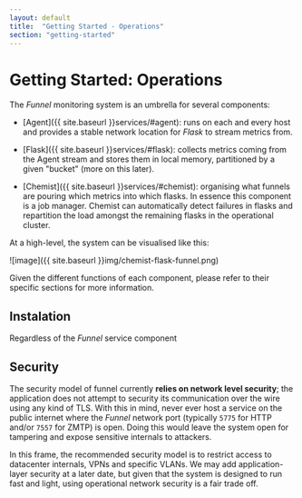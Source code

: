 ```yaml
---
layout: default
title:  "Getting Started - Operations"
section: "getting-started"
---
```


# Getting Started: Operations

The *Funnel* monitoring system is an umbrella for several components:

* [Agent]({{ site.baseurl }}services/#agent): runs on each and every host and provides a stable network location for *Flask* to stream metrics from.

* [Flask]({{ site.baseurl }}services/#flask): collects metrics coming from the Agent stream and stores them in local memory, partitioned by a given "bucket" (more on this later).

* [Chemist]({{ site.baseurl }}services/#chemist): organising what funnels are pouring which metrics into which flasks. In essence this component is a job manager. Chemist can automatically detect failures in flasks and repartition the load amongst the remaining flasks in the operational cluster.

At a high-level, the system can be visualised like this:

![image]({{ site.baseurl }}img/chemist-flask-funnel.png)

Given the different functions of each component, please refer to their specific sections for more information.

## Instalation

Regardless of the *Funnel* service component

## Security

The security model of funnel currently **relies on network level security**; the application does not attempt to security its communication over the wire using any kind of TLS. With this in mind, never ever host a service on the public internet where the *Funnel* network port (typically `5775` for HTTP and/or `7557` for ZMTP) is open. Doing this would leave the system open for tampering and expose sensitive internals to attackers.

In this frame, the recommended security model is to restrict access to datacenter internals, VPNs and specific VLANs. We may add application-layer security at a later date, but given that the system is designed to run fast and light, using operational network security is a fair trade off.


